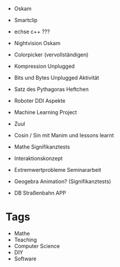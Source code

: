 - Oskam
- Smartclip
- echse c++ ???
- Nightvision Oskam
- Colorpicker (vervollständigen)
- Kompression Unplugged
- Bits und Bytes Unplugged Aktivität
- Satz des Pythagoras Heftchen
- Roboter DDI Aspekte
- Machine Learning Project
- Zuul
- Cosin / Sin mit Manim und lessons learnt
- Mathe Signifikanztests
- Interaktionskonzept
- Extremwertprobleme Seminararbeit
- Geogebra Animation? (Signifikanztests)

- DB Straßenbahn APP

# Tags
- Mathe
- Teaching
- Computer Science
- DIY
- Software